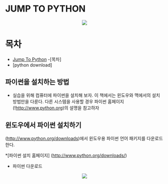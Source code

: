 # JUMP TO PYTHON

<P ALIGN="center">
 <img src="https://image.aladin.co.kr/product/19483/1/cover500/k582635822_1.jpg">
</p>

# 목차
  * [Jump To Python](https://github.com/Kuminchang/TIL/blob/main/PYTHON/%EC%A0%90%ED%94%84%20%ED%88%AC%20%ED%8C%8C%EC%9D%B4%EC%8D%AC.md)
-[목차]
  * [python download]
## 파이썬을 설치하는 방법
* 실습을 위해 컴퓨터에 파이썬을 설치해 보자. 이 책에서는 윈도우와 맥에서의 설치 방법만을 다룬다. 다른 시스템을 사용할 경우 파이썬 홈페이지(!http://www.python.org)의 설명을 참고하자

## 윈도우에서 파이썬 설치하기
(http://www.python.org/downloads)에서 윈도우용 파이썬 언어 패키지를 다운로드한다.

 *[파이썬 설치 홈페이지]
 (http://www.python.org/downloads/)
 
 * 파이썬 다운로드
<P ALIGN="center">
 <img src="image.png">
</p>

